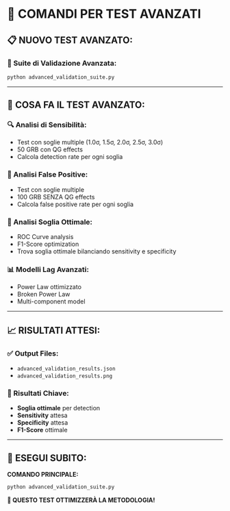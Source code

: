 # 🚀 COMANDI PER TEST AVANZATI

## 📋 **NUOVO TEST AVANZATO:**

### **🔧 Suite di Validazione Avanzata:**
```bash
python advanced_validation_suite.py
```

---

## 🎯 **COSA FA IL TEST AVANZATO:**

### **🔍 Analisi di Sensibilità:**
- Test con soglie multiple (1.0σ, 1.5σ, 2.0σ, 2.5σ, 3.0σ)
- 50 GRB con QG effects
- Calcola detection rate per ogni soglia

### **🎲 Analisi False Positive:**
- Test con soglie multiple
- 100 GRB SENZA QG effects
- Calcola false positive rate per ogni soglia

### **🎯 Analisi Soglia Ottimale:**
- ROC Curve analysis
- F1-Score optimization
- Trova soglia ottimale bilanciando sensitivity e specificity

### **📊 Modelli Lag Avanzati:**
- Power Law ottimizzato
- Broken Power Law
- Multi-component model

---

## 📈 **RISULTATI ATTESI:**

### **✅ Output Files:**
- `advanced_validation_results.json`
- `advanced_validation_results.png`

### **🎯 Risultati Chiave:**
- **Soglia ottimale** per detection
- **Sensitivity** attesa
- **Specificity** attesa
- **F1-Score** ottimale

---

## 🚀 **ESEGUI SUBITO:**

**COMANDO PRINCIPALE:**
```bash
python advanced_validation_suite.py
```

**🎯 QUESTO TEST OTTIMIZZERÀ LA METODOLOGIA!**
